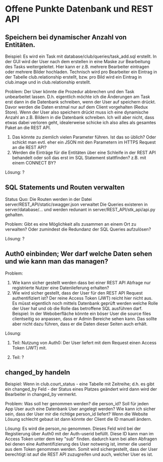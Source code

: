 # Offene Punkte Datenbank und REST API
## Speichern bei dynamischer Anzahl von Entitäten.

Beispiel:
Es wird ein Task mit database/club/queries/task_add.sql erstellt. In der GUI wird der User nach dem erstellen in eine Maske zur Bearbeitung des Tasks weitergeleitet. Hier kann er z.B. mehrere Bearbeiter eintragen oder mehrere Bilder hochladen. Technisch wird pro Bearbeiter ein Eintrag in der Tabelle club.relationship erstellt, bzw. pro Bild wird ein Eintrag in club.image und in club.relationship erstellt.

Problem:
Der User könnte die Prozedur abbrechen und den Task unbearbeitet lassen. D.h. eigentlich möchte ich die Änderungen am Task erst dann in die Datenbank schreiben, wenn der User auf speichern drückt. Davor werden die Daten erstmal nur auf dem Client vorgehalten (Redux Store).
Wenn der User also speichern drückt muss ich eine dynamische Anzahl an z.B. Bildern in die Datenbank schreiben. Ich will aber nicht, dass etwas dabei verloren geht, idealerweise schicke ich also
alles als gesamtes Paket an die REST API.

1. Das könnte zu ziemlich vielen Parameter führen. Ist das so üblich? Oder schickt man evtl. eher ein JSON mit den Parametern im HTTPS Request an die REST API?
2. Werden die Einträge für die Entitäten über eine Schleife in der REST API behandelt oder soll das erst im SQL Statement stattfinden? z.B. mit einem CONNECT BY?

Lösung: ?

## SQL Statements und Routen verwalten

Status Quo:
Die Routen werden in der Datei server/REST_API/static/swagger.json verwaltet
Die Queries existeren in server/database/... und werden redunant in server/REST_API/stk_api/api.py gehalten.

Problem:
Gibt es eine Möglichkeit alls zusammen an einem Ort zu verwalten? Oder zumindest die Redundanz der SQL Queries aufzulösen?

Lösung: ?

## Auth0 einbinden; Wer darf welche Daten sehen und wie kann man das managen?

Problem:
1. Wie kann sicher gestellt werden dass bei einer REST API Abfrage nur registrierte Nutzer eine Datenlieferung erhalten?
2. Wie wird sicher gestellt, dass der User für den REST API Request authentifiziert ist? Der reine Access Token (JWT) reicht hier nicht aus. Es müsst eigentlich noch mittels Datenbank geprüft werden welche Rolle der User hat und ob die Rolle das betroffene SQL ausführen darf.
Beispiel: In der Weboberfläche könnte ein böser User die source files clientseitig so anpassen, dass er Admin Bereiche sehen kann. Das sollte aber nicht dazu führen, dass er die Daten dieser Seiten auch erhält.

Lösung:
1. Teil:
Nutzung von Auth0: Der User liefert mit dem Request einen Access Token (JWT) mit.

2. Teil: ?

## changed_by handeln

Beispiel:
Wenn in club.court_status - eine Tabelle mit Zeitreihe; d.h. es gibt ein changed_by Feld - der Status eines Platzes geändert wird dann wird der Bearbeiter in changed_by vermerkt.

Problem:
Was soll her genommen werden? die person_id?
Soll für jeden App User auch eine Datenbank User angelegt werden?
Wie kann ich sicher sein, dass der User mir die richtige person_id liefert? Wenn die Website Lösung schlecht gebaut ist dann könnte der Client die ID manuell ändern.

Lösung:
Es wird die person_no genommen. Dieses Feld wird bei der Registierung über Auth0 mit der Auth-userid befüllt. Diese ID kann man im Access Token unter dem key "sub" finden. dadurch kann
bei allen Abfragen bei denen eine Authentifizierung des User notwenig ist, immer die userid aus dem Token genommen werden. Somit wird sichergestellt, dass der User berechtigt ist auf die REST API zuzugreifen und auch, welcher User es ist.
